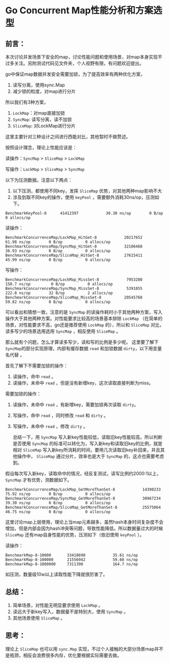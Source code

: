 # Go Concurrent Map性能分析和方案选型
## 前言：
本次讨论并发场景下安全的map，讨论性能问题和使用场景，对map本身实现不过多关注。另附测试代码见文件夹，个人视野有限，有问题欢迎提出。

go中保证map数据并发安全需要加锁，为了提高效率有两种优化方案，
1. 读写分离，使用sync.Map
2. 减少锁的粒度，对map进行分片

所以我们有3种方案，
1. `LockMap`：对map直接加锁
2. `SyncMap`: 读写分离，读不加锁
3. `SliceMap`: 对LockMap进行分片

这里主要针对三种设计之间进行西能对比，其他暂时不做赘述。

按照设计理念，理论上性能应该是：

读操作：`SyncMap` > `SliceMap` > `LockMap`

写操作：`LockMap` > `SliceMap` > `SyncMap`

以下为压测数据。注意以下两点：
1. 以下压测，都使用不同key，发挥 `SliceMap` 优势，对其他两种map影响不大
2. 涉及到取不同key的操作，使用 `keyPool` ，需要额外消耗30ns/op，压测如下。
```
BenchmarkKeyPool-8   	41412397	        30.30 ns/op	       0 B/op	       0 allocs/op
```

读操作：
```
BenchmarkConcurrenceMap/LockMap_HitGet-8         	20217652	        61.98 ns/op	       0 B/op	       0 allocs/op
BenchmarkConcurrenceMap/SyncMap_HitGet-8         	32106468	        36.93 ns/op	       0 B/op	       0 allocs/op
BenchmarkConcurrenceMap/SliceMap_HitGet-8        	27615411	        45.99 ns/op	       0 B/op	       0 allocs/op
```

写操作：
```
BenchmarkConcurrenceMap/LockMap_MissSet-8        	 7953280	       150.7 ns/op	       0 B/op	       0 allocs/op
BenchmarkConcurrenceMap/SyncMap_MissSet-8        	 5391055	       222.8 ns/op	      32 B/op	       2 allocs/op
BenchmarkConcurrenceMap/SliceMap_MissSet-8       	20545768	        59.82 ns/op	       0 B/op	       0 allocs/op
```

可以看出和猜想一致，注意的是 `SyncMap` 的读操作耗时小于其他两种方案，写入操作大于其他两种方案。对性能要求比较高的场景基本排除 `LockMap` （在简单的场景，对性能要求不高，go还是推荐使用 `LockMap` 的），所以和 `SliceMap` 对比，读多写少的场景选用选用 `SyncMap` ，相反使用 `SliceMap` 。

那么就有个问题，怎么才算读多写少，读和写的比例是多少呢。
这里要了解下`SyncMap`的部分实现原理，内部有缓存数据 `read` 和加锁数据 `dirty`，以下用变量名代替 。

首先了解下不需要加锁的操作：
1. 读操作，命中 `read` 。
2. 读操作，未命中 `read` ，但是没有新增key，这次读取直接判断为miss。

需要加锁的操作：
1. 读操作，未命中 `read` ，有新增key，需要加锁再次读取 `dirty`。
2. 写操作，命中 `read` ，同时修改 `read` 和 `dirty` 。
3. 写操作，未命中 `read` ，修改 `dirty` 。

	总结一下，用 `SyncMap` 写入新key性能较低，读取旧key性能较高，所以判断是否使用 `SyncMap` 的标准可以转化为，写入新key和读取旧key的比例，就是相对 `SliceMap` 写入新key所消耗的时间，要用几次读取旧key补回来，并且其他操作中， `SliceMap` 通过分片，效率也是大于 `SyncMap`  的，这点也需要考虑到。

假设每次写入新key，读取命中的情况，经反复测试，读写比例约2000:1以上， `SyncMap` 才有优势，测数据如下。
```
BenchmarkConcurrenceMap/LockMap_GetMoreThanSet-8         	14390233	        75.92 ns/op	       0 B/op	       0 allocs/op
BenchmarkConcurrenceMap/SyncMap_GetMoreThanSet-8         	30967234	        39.30 ns/op	       0 B/op	       0 allocs/op
BenchmarkConcurrenceMap/SliceMap_GetMoreThanSet-8        	25575064	        46.75 ns/op	       0 B/op	       0 allocs/op
```

这里讨论map上层使用，理论上当map元素越多，虽然hash本身时间复杂度不会增加，但是内部会因为hash冲突等问题，导致性能降低。所以数据量过大的时候 
 `SliceMap` 还有map自身性能的优势，压测如下（依旧使用 `keyPool` ）。
 
 读操作：
 ```
 BenchmarkMap-8-10000       33418690            35.61 ns/op
 BenchmarkMap-8-100000      21556942            59.60 ns/op
 BenchmarkMap-8-1000000     7311390             164.7 ns/op
```

如压测，数量级10w以上读取性能下降就很厉害了。

## 总结：
1. 简单场景，对性能无明显要求使用 `LockMap` 。
2. 读远大于新key写入，数据量不是特别大，使用 `SyncMap` 。
3. 其他场景使用 `SliceMap` 。

## 思考：
理论上 `SliceMap` 也可以用 `sync.Map` 实现，不过个人接触的大部分场景map并不是瓶颈，相反会浪费很多内存，优化要根据实际需要去做。